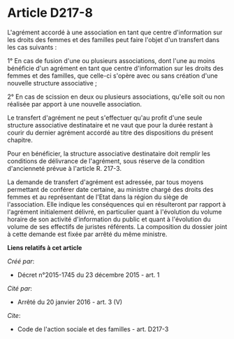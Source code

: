 # Article D217-8

L'agrément accordé à une association en tant que centre d'information sur les droits des femmes et des familles peut faire
l'objet d'un transfert dans les cas suivants : 

1° En cas de fusion d'une ou plusieurs associations, dont l'une au moins bénéficie d'un agrément en tant que centre
d'information sur les droits des femmes et des familles, que celle-ci s'opère avec ou sans création d'une nouvelle structure
associative ; 

2° En cas de scission en deux ou plusieurs associations, qu'elle soit ou non réalisée par apport à une nouvelle association. 

Le transfert d'agrément ne peut s'effectuer qu'au profit d'une seule structure associative destinataire et ne vaut que pour
la durée restant à courir du dernier agrément accordé au titre des dispositions du présent chapitre. 

Pour en bénéficier, la structure associative destinataire doit remplir les conditions de délivrance de l'agrément, sous
réserve de la condition d'ancienneté prévue à l'article R. 217-3. 

La demande de transfert d'agrément est adressée, par tous moyens permettant de conférer date certaine, au ministre chargé des
droits des femmes et au représentant de l'Etat dans la région du siège de l'association. Elle indique les conséquences qui en
résulteront par rapport à l'agrément initialement délivré, en particulier quant à l'évolution du volume horaire de son
activité d'information du public et quant à l'évolution du volume de ses effectifs de juristes référents. La composition du
dossier joint à cette demande est fixée par arrêté du même ministre.

**Liens relatifs à cet article**

_Créé par_:

  - Décret n°2015-1745 du 23 décembre 2015 - art. 1

_Cité par_:

  - Arrêté du 20 janvier 2016 - art. 3 (V)

_Cite_:

  - Code de l'action sociale et des familles - art. D217-3
